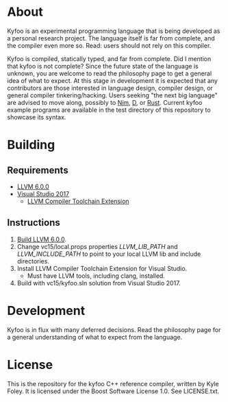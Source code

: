 # About
Kyfoo is an experimental programming language that is being developed as a personal research project. The language itself is far from complete, and the compiler even more so. Read: users should not rely on this compiler.

Kyfoo is compiled, statically typed, and far from complete. Did I mention that kyfoo is not complete? Since the future state of the language is unknown, you are welcome to read the philosophy page to get a general idea of what to expect. At this stage in development it is expected that any contributors are those interested in language design, compiler design, or general compiler tinkering/hacking. Users seeking "the next big language" are advised to move along, possibly to [Nim](https://nim-lang.org), [D](http://dlang.org), or [Rust](https://www.rust-lang.org). Current kyfoo example programs are available in the test directory of this repository to showcase its syntax.

# Building
## Requirements
- [LLVM 6.0.0](http://releases.llvm.org/download.html#6.0.0)
- [Visual Studio 2017](https://www.visualstudio.com/downloads)
    - [LLVM Compiler Toolchain Extension](https://marketplace.visualstudio.com/items?itemName=LLVMExtensions.llvm-toolchain)

## Instructions
1. [Build LLVM 6.0.0](http://llvm.org/docs/CMake.html).
2. Change vc15/local.props properties *LLVM_LIB_PATH* and *LLVM_INCLUDE_PATH* to point to your local LLVM lib and include directories.
3. Install LLVM Compiler Toolchain Extension for Visual Studio.
    - Must have LLVM tools, including clang, installed.
4. Build with vc15/kyfoo.sln solution from Visual Studio 2017.

# Development
Kyfoo is in flux with many deferred decisions. Read the philosophy page for a general understanding of what to expect from the language.

# License
This is the repository for the kyfoo C++ reference compiler, written by Kyle Foley. It is licensed under the Boost Software License 1.0. See LICENSE.txt.
